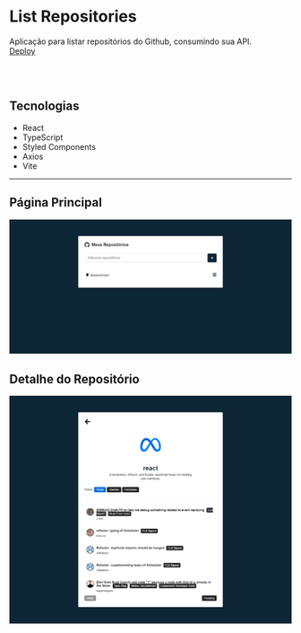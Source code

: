 # List Repositories

Aplicação para listar repositórios do Github, consumindo sua API.
<br/>
[Deploy](https://list-repositories.netlify.app)

<br/>
<br/>

## Tecnologias

- React
- TypeScript
- Styled Components
- Axios
- Vite

---

## Página Principal

<img src="./src/assets/readme/cover.png" />

## Detalhe do Repositório

<img src="./src/assets/readme/cover2.png" />
